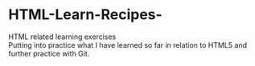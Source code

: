 # HTML-Learn-Recipes-
HTML related learning exercises<br />
Putting into practice what I have learned so far in relation to HTML5 and further practice with Git.
